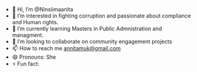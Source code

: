 - 👋 Hi, I’m @Ninsiimaanita
- 👀 I’m interested in fighting corruption and passionate about compliance and Human rights.
- 🌱 I’m currently learning Masters in Public Admnistration and managment.
- 💞️ I’m looking to collaborate on community engagement projects
- 📫 How to reach me annitamuk@gmail.com
- 😄 Pronouns: She
- ⚡ Fun fact: 

<!---
Ninsiimaanita/Ninsiimaanita is a ✨ special ✨ repository because its `README.md` (this file) appears on your GitHub profile.
You can click the Preview link to take a look at your changes.
--->
